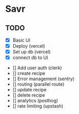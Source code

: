 # Savr

## TODO

- [x] Basic UI
- [x] Deploy (vercel)
- [x] Set up db (vercel)
- [x] connect db to UI
- [] Add user auth (clerk)
- [] create recipe
- [] Error management (sentry)
- [] routing (parallel route)
- [] update recipe
- [] delete recipe
- [] analytics (posthog)
- [] rate limiting (upstash)
